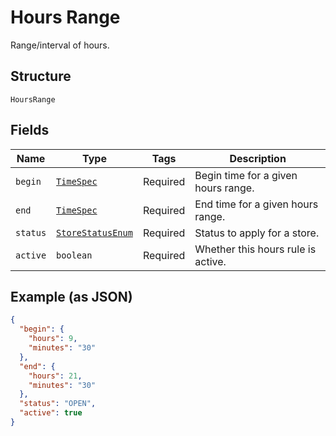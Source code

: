 
# Hours Range

Range/interval of hours.

## Structure

`HoursRange`

## Fields

| Name | Type | Tags | Description |
|  --- | --- | --- | --- |
| `begin` | [`TimeSpec`](/doc/models/time-spec.md) | Required | Begin time for a given hours range. |
| `end` | [`TimeSpec`](/doc/models/time-spec.md) | Required | End time for a given hours range. |
| `status` | [`StoreStatusEnum`](/doc/models/store-status-enum.md) | Required | Status to apply for a store. |
| `active` | `boolean` | Required | Whether this hours rule is active. |

## Example (as JSON)

```json
{
  "begin": {
    "hours": 9,
    "minutes": "30"
  },
  "end": {
    "hours": 21,
    "minutes": "30"
  },
  "status": "OPEN",
  "active": true
}
```

